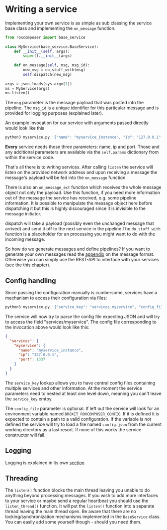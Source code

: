 # Writing a service

Implementing your own service is as simple as sub classing the service base class and implementing the `on_message` function.

```python
from roxcomposer import base_service
 
class MyService(base_service.BaseService):
    def __init__(self, args):
        super().__init__(args)
 
    def on_message(self, msg, msg_id):
        new_msg = do_stuff_with(msg)
        self.dispatch(new_msg)
 
args = json_loads(sys.argv[1])
ms = MyService(args)
ms.listen()
```

The `msg` parameter is the message payload that was posted into the pipeline. The `msg_id` is a unique identifier for this particular message and is provided for logging purposes (explained later).

An example invocation for our service with arguments passed directly would look like this

```bash
python3 myservice.py '{"name": "myservice_instance", "ip": "127.0.0.1", "port": 1337}'
```

**Every** service needs those three parameters: name, ip and port. Those and any additional parameters are available via the `self.params` dictionary from within the service code.

That's all there is to writing services.
After calling `listen` the service will listen on the provided network address and upon receiving a message the message's payload will be fed into the `on_message` function.

There is also an `on_message_ext` function which receives the whole message object not only the payload.
Use this function, if you need more information out of the message the service has received, e.g. some pipeline information. It is possible to manipulate the message object here before dispatching it but this is highly discouraged
since it is invisible to the message initiator.

dispatch will take a payload (possibly even the unchanged message that arrived) and send it off to the next service in the pipeline.The `do_stuff_with` function is a placeholder for an processing you might want to do with the incoming message.

So how do we generate messages and define pipelines? If you want to generate your own messages read the [appendix](appendix.md) on the message format.
Otherwise you can simply use the REST-API to interface with your services (see the this [chapter](rest.md)).

## Config handling

Since passing the configuration manually is cumbersome, services have a mechanism to access their configuration via files:

```bash
python3 myservice.py '{"service_key": "services.myservice", "config_file": "/path/to/config.json"}'
```

The service will now try to parse the config file expecting JSON and will try to access the field "services/myservice". The config file corresponding to the invocation above would look like this:

```json
{
  "services": {
    "myservice": {
      "name": "myservice_instance",
      "ip": "127.0.0.1",
      "port": 1337
    }
  }
}
```

The `service_key` lookup allows you to have central config files containing multiple services and other information. At the moment the service parameters need to nested at least one level down, meaning you can't leave
the `service_key` emtpy.

The `config_file` parameter is optional. If left out the service will look for an environment variable named `DROXIT_ROXCOMPOSER_CONFIG`. If it is defined it is expected to contain a path to a valid configuration.
If the variable is not defined the service will try to load a file named `config.json` from the current working directory as a last resort. If none of this works the service constructor will fail.

## Logging

Logging is explained in its own [section](logging_monitoring.md)

## Threading

The `listen()` function blocks the main thread leaving you unable to do anything beyond processing messages. If you wish to add more interfaces to your service or maybe send a regular heartbeat you should use the
`listen_thread()` function. It will put the `listen()` function into a separate thread leaving the main thread open. Be aware that there are no locking/synchronization mechanisms implemented in the `BaseService` class. You can
easily add some yourself though - should you need them.

